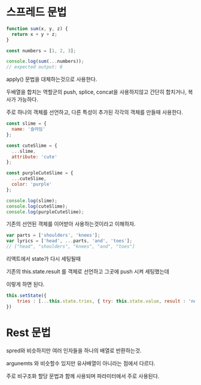 # 스프레드 문법

```js
function sum(x, y, z) {
  return x + y + z;
}

const numbers = [1, 2, 3];

console.log(sum(...numbers));
// expected output: 6
```

apply() 문법을 대체하는것으로 사용한다.

두배열을 합치는 역할군의 push, splice, concat을 사용하지않고 간단히 합치거나, 복사가 가능하다.

주로 하나의 객체를 선언하고, 다른 특성이 추가된 각각의 객체를 만들때 사용한다.

```js
const slime = {
  name: '슬라임'
};

const cuteSlime = {
  ...slime,
  attribute: 'cute'
};

const purpleCuteSlime = {
  ...cuteSlime,
  color: 'purple'
};

console.log(slime);
console.log(cuteSlime);
console.log(purpleCuteSlime);
```

기존의 선언된 객체를 이어받아 사용하는것이라고 이해하자.


```js
var parts = ['shoulders', 'knees']; 
var lyrics = ['head', ...parts, 'and', 'toes']; 
// ["head", "shoulders", "knees", "and", "toes"]
```

리액트에서 state가 다시 세팅될때

기존의 this.state.result 를 객체로 선언하고 그곳에 push 시켜 세팅했는데

이렇게 하면 된다.

```js
this.setState({
    tries : [...this.state.tries, { try: this.state.value, result : 'new try'}]
})
```

# Rest 문법
spred와 비슷하지만 여러 인자들을 하나의 배열로 반환하는것.

argunemts 와 비슷할수 있지만 유사배열이 아니라는 점에서 다르다.

주로 비구조화 할당 문법과 함께 사용되며 파라미터에서 주로 사용된다.